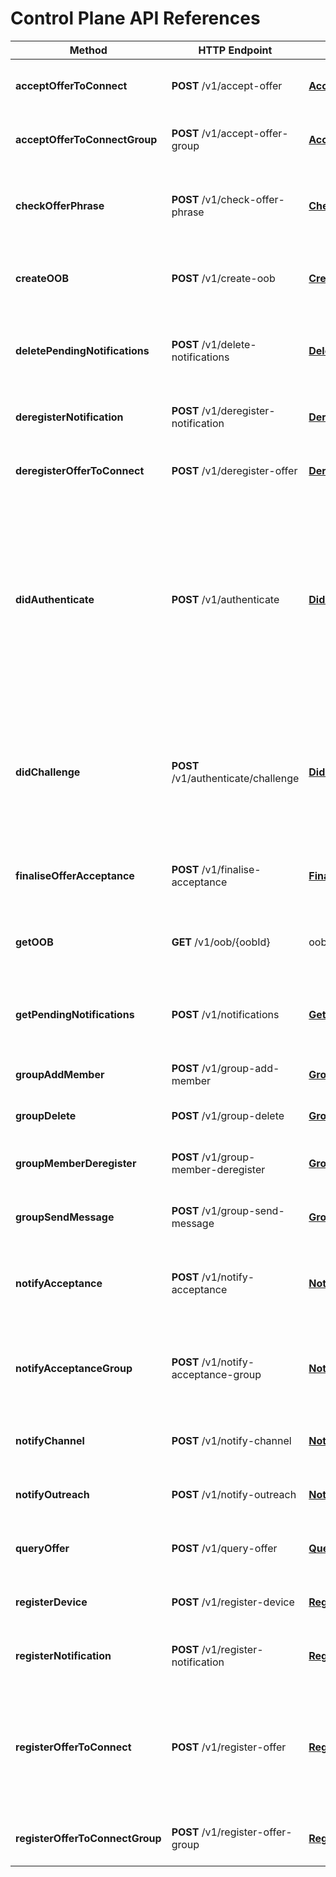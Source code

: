 # Control Plane API References

| Method | HTTP Endpoint | Request | Response | Description |
|--------|----------|---------|----------|-------------|
| **acceptOfferToConnect** | **POST** /v1/accept-offer | [**AcceptOfferInput**](models/AcceptOfferInput.md) | [**AcceptOfferOK**](models/AcceptOfferOK.md) | Accepts an Out-of-Band (OOB) offer to connect. |
| **acceptOfferToConnectGroup** | **POST** /v1/accept-offer-group | [**AcceptOfferGroupInput**](models/AcceptOfferGroupInput.md) | [**AcceptOfferGroupOK**](models/AcceptOfferGroupOK.md) | Accepts an offer to connect to a group chat. |
| **checkOfferPhrase** | **POST** /v1/check-offer-phrase | [**CheckOfferPhraseInput**](models/CheckOfferPhraseInput.md) | [**CheckOfferPhraseOK**](models/CheckOfferPhraseOK.md) | Checks whether an offer phrase is still valid and available for use. |
| **createOOB** | **POST** /v1/create-oob | [**CreateOobInput**](models/CreateOobInput.md) | [**CreateOobOK**](models/CreateOobOK.md) | Creates an Out-of-Band (OOB) record for interactive connection. |
| **deletePendingNotifications** | **POST** /v1/delete-notifications | [**DeletePendingNotificationsInput**](models/DeletePendingNotificationsInput.md) | [**DeletePendingNotificationsOK**](models/DeletePendingNotificationsOK.md) | Deletes the given list of pending notifications for the target device. |
| **deregisterNotification** | **POST** /v1/deregister-notification | [**DeregisterNotificationInput**](models/DeregisterNotificationInput.md) | **Object** | Deregisters a notification for the target device. |
| **deregisterOfferToConnect** | **POST** /v1/deregister-offer | [**DeregisterOfferInput**](models/DeregisterOfferInput.md) | [**DeregisterOfferOK**](models/DeregisterOfferOK.md) | Deregisters an Out-of-Band (OOB) offer. |
| **didAuthenticate** | **POST** /v1/authenticate | [**DidAuthenticate**](models/DidAuthenticate.md) | [**DidAuthenticateOK**](models/DidAuthenticateOK.md) | Authenticates a user and generates an access token by validating an encrypted DIDComm message signed with the user&#39;s private key associated with their Decentralised Identifier (DID). |
| **didChallenge** | **POST** /v1/authenticate/challenge | [**DidChallenge**](models/DidChallenge.md) | [**DidChallengeOK**](models/DidChallengeOK.md) | Initiates the authentication process by generating an auth challenge token for the specified Decentralised Identifier (DID). |
| **finaliseOfferAcceptance** | **POST** /v1/finalise-acceptance | [**FinaliseOfferInput**](models/FinaliseOfferInput.md) | [**FinaliseOfferOK**](models/FinaliseOfferOK.md) | Finalises the acceptance of the Out-of-Band (OOB) offer. |
| **getOOB** | **GET** /v1/oob/{oobId} | oobId [**String**] | [**GetOobOK**](models/GetOobOK.md) | Retrieves an Out-of-Band (OOB) record for interactive connection. |
| **getPendingNotifications** | **POST** /v1/notifications | [**GetPendingNotificationsInput**](models/GetPendingNotificationsInput.md) | [**GetPendingNotificationsOK**](models/GetPendingNotificationsOK.md) | Retrieves all pending notifications queued for the target device. |
| **groupAddMember** | **POST** /v1/group-add-member | [**GroupAddMemberInput**](models/GroupAddMemberInput.md) | [**GroupAddMemberOK**](models/GroupAddMemberOK.md) | Adds a member to a group chat. |
| **groupDelete** | **POST** /v1/group-delete | [**GroupDeleteInput**](models/GroupDeleteInput.md) | [**GroupDeleteOK**](models/GroupDeleteOK.md) | Deletes a group chat by ID. |
| **groupMemberDeregister** | **POST** /v1/group-member-deregister | [**GroupDeregisterMemberInput**](models/GroupDeregisterMemberInput.md) | [**GroupMemberDeregisterOK**](models/GroupMemberDeregisterOK.md) | Removes a member from the group chat. |
| **groupSendMessage** | **POST** /v1/group-send-message | [**GroupSendMessage**](models/GroupSendMessage.md) | [**GroupSendMessageOK**](models/GroupSendMessageOK.md) | Sends a message to the group chat. |
| **notifyAcceptance** | **POST** /v1/notify-acceptance | [**NotifyAcceptOfferInput**](models/NotifyAcceptOfferInput.md) | [**NotifyAcceptOfferOK**](models/NotifyAcceptOfferOK.md) | Notifies the user who registered the offer when another user accepts it. |
| **notifyAcceptanceGroup** | **POST** /v1/notify-acceptance-group | [**NotifyAcceptOfferGroupInput**](models/NotifyAcceptOfferGroupInput.md) | [**NotifyAcceptOfferGroupOK**](models/NotifyAcceptOfferGroupOK.md) | Notifies the user who registered the group chat offer when another user accepts it. |
| **notifyChannel** | **POST** /v1/notify-channel | [**NotifyChannelInput**](models/NotifyChannelInput.md) | [**NotifyChannelOK**](models/NotifyChannelOK.md) | Sends a notification using a channel. |
| **notifyOutreach** | **POST** /v1/notify-outreach | [**NotifyOutreachInput**](models/NotifyOutreachInput.md) | [**NotifyOutreachOK**](models/NotifyOutreachOK.md) | Sends a notification using a channel. |
| **queryOffer** | **POST** /v1/query-offer | [**QueryOfferInput**](models/QueryOfferInput.md) | [**QueryOfferOK**](models/QueryOfferOK.md) | Finds a published connection offer. |
| **registerDevice** | **POST** /v1/register-device | [**RegisterDeviceInput**](models/RegisterDeviceInput.md) | [**RegisterDeviceOK**](models/RegisterDeviceOK.md) | Registers the device for push notifications. |
| **registerNotification** | **POST** /v1/register-notification | [**RegisterNotificationInput**](models/RegisterNotificationInput.md) | [**RegisterNotificationOK**](models/RegisterNotificationOK.md) | Registers a notification for the target device. |
| **registerOfferToConnect** | **POST** /v1/register-offer | [**RegisterOfferInput**](models/RegisterOfferInput.md) | [**RegisterOfferOK**](models/RegisterOfferOK.md) | Registers an Out-of-Band (OOB) offer, and the device for push notification when the offer is accessed. |
| **registerOfferToConnectGroup** | **POST** /v1/register-offer-group | [**RegisterOfferGroupInput**](models/RegisterOfferGroupInput.md) | [**RegisterOfferGroupOK**](models/RegisterOfferGroupOK.md) | Registers an offer to connect to a group chat. |
